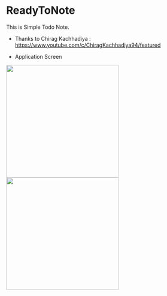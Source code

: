 # ReadyToNote
This is Simple Todo Note.
  
* Thanks to Chirag Kachhadiya : https://www.youtube.com/c/ChiragKachhadiya94/featured

* Application Screen
<div>
<img width="300" src="https://user-images.githubusercontent.com/55890012/102016029-2b934480-3da2-11eb-9198-601888c4a017.png">
<img width="300" src="https://user-images.githubusercontent.com/55890012/102016035-2cc47180-3da2-11eb-96bf-fc836f348568.png">
  

</div>

